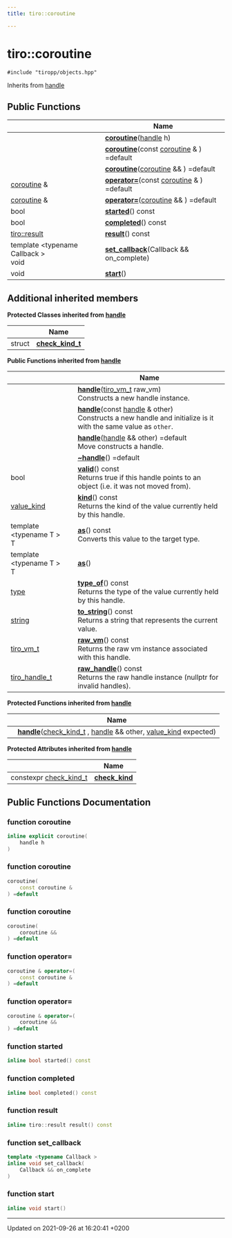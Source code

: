 ```yaml
---
title: tiro::coroutine

---
```


# tiro::coroutine






`#include "tiropp/objects.hpp"`

Inherits from [handle](/docs/api/classes/classtiro_1_1handle)

## Public Functions

|                | Name           |
| -------------- | -------------- |
| | **[coroutine](/docs/api/classes/classtiro_1_1coroutine#function-coroutine)**([handle](/docs/api/classes/classtiro&#95;1&#95;1handle) h) |
| | **[coroutine](/docs/api/classes/classtiro_1_1coroutine#function-coroutine)**(const [coroutine](/docs/api/classes/classtiro&#95;1&#95;1coroutine) & ) =default |
| | **[coroutine](/docs/api/classes/classtiro_1_1coroutine#function-coroutine)**([coroutine](/docs/api/classes/classtiro&#95;1&#95;1coroutine) && ) =default |
| [coroutine](/docs/api/classes/classtiro_1_1coroutine) & | **[operator=](/docs/api/classes/classtiro_1_1coroutine#function-operator=)**(const [coroutine](/docs/api/classes/classtiro&#95;1&#95;1coroutine) & ) =default |
| [coroutine](/docs/api/classes/classtiro_1_1coroutine) & | **[operator=](/docs/api/classes/classtiro_1_1coroutine#function-operator=)**([coroutine](/docs/api/classes/classtiro&#95;1&#95;1coroutine) && ) =default |
| bool | **[started](/docs/api/classes/classtiro_1_1coroutine#function-started)**() const |
| bool | **[completed](/docs/api/classes/classtiro_1_1coroutine#function-completed)**() const |
| [tiro::result](/docs/api/classes/classtiro_1_1result) | **[result](/docs/api/classes/classtiro_1_1coroutine#function-result)**() const |
| template <typename Callback \> <br>void | **[set_callback](/docs/api/classes/classtiro_1_1coroutine#function-set-callback)**(Callback && on_complete) |
| void | **[start](/docs/api/classes/classtiro_1_1coroutine#function-start)**() |

## Additional inherited members

**Protected Classes inherited from [handle](/docs/api/classes/classtiro_1_1handle)**

|                | Name           |
| -------------- | -------------- |
| struct | **[check_kind_t](/docs/api/classes/structtiro_1_1handle_1_1check__kind__t)**  |

**Public Functions inherited from [handle](/docs/api/classes/classtiro_1_1handle)**

|                | Name           |
| -------------- | -------------- |
| | **[handle](/docs/api/classes/classtiro_1_1handle#function-handle)**([tiro&#95;vm&#95;t](/docs/api/files/def&#95;8h#typedef-tiro-vm-t) raw_vm)<br>Constructs a new handle instance.  |
| | **[handle](/docs/api/classes/classtiro_1_1handle#function-handle)**(const [handle](/docs/api/classes/classtiro&#95;1&#95;1handle) & other)<br>Constructs a new handle and initialize is it with the same value as `other`.  |
| | **[handle](/docs/api/classes/classtiro_1_1handle#function-handle)**([handle](/docs/api/classes/classtiro&#95;1&#95;1handle) && other) =default<br>Move constructs a handle.  |
| | **[~handle](/docs/api/classes/classtiro_1_1handle#function-~handle)**() =default |
| bool | **[valid](/docs/api/classes/classtiro_1_1handle#function-valid)**() const<br>Returns true if this handle points to an object (i.e. it was not moved from).  |
| [value_kind](/docs/api/namespaces/namespacetiro#enum-value-kind) | **[kind](/docs/api/classes/classtiro_1_1handle#function-kind)**() const<br>Returns the kind of the value currently held by this handle.  |
| template <typename T \> <br>T | **[as](/docs/api/classes/classtiro_1_1handle#function-as)**() const<br>Converts this value to the target type.  |
| template <typename T \> <br>T | **[as](/docs/api/classes/classtiro_1_1handle#function-as)**() |
| [type](/docs/api/classes/classtiro_1_1type) | **[type_of](/docs/api/classes/classtiro_1_1handle#function-type-of)**() const<br>Returns the type of the value currently held by this handle.  |
| [string](/docs/api/classes/classtiro_1_1string) | **[to_string](/docs/api/classes/classtiro_1_1handle#function-to-string)**() const<br>Returns a string that represents the current value.  |
| [tiro_vm_t](/docs/api/files/def_8h#typedef-tiro-vm-t) | **[raw_vm](/docs/api/classes/classtiro_1_1handle#function-raw-vm)**() const<br>Returns the raw vm instance associated with this handle.  |
| [tiro_handle_t](/docs/api/files/def_8h#typedef-tiro-handle-t) | **[raw_handle](/docs/api/classes/classtiro_1_1handle#function-raw-handle)**() const<br>Returns the raw handle instance (nullptr for invalid handles).  |

**Protected Functions inherited from [handle](/docs/api/classes/classtiro_1_1handle)**

|                | Name           |
| -------------- | -------------- |
| | **[handle](/docs/api/classes/classtiro_1_1handle#function-handle)**([check&#95;kind&#95;t](/docs/api/classes/structtiro&#95;1&#95;1handle&#95;1&#95;1check&#95;&#95;kind&#95;&#95;t) , [handle](/docs/api/classes/classtiro&#95;1&#95;1handle) && other, [value&#95;kind](/docs/api/namespaces/namespacetiro#enum-value-kind) expected) |

**Protected Attributes inherited from [handle](/docs/api/classes/classtiro_1_1handle)**

|                | Name           |
| -------------- | -------------- |
| constexpr [check&#95;kind&#95;t](/docs/api/classes/structtiro&#95;1&#95;1handle&#95;1&#95;1check&#95;&#95;kind&#95;&#95;t) | **[check_kind](/docs/api/classes/classtiro_1_1handle#variable-check-kind)**  |


## Public Functions Documentation

### function coroutine

```cpp
inline explicit coroutine(
    handle h
)
```


### function coroutine

```cpp
coroutine(
    const coroutine & 
) =default
```


### function coroutine

```cpp
coroutine(
    coroutine && 
) =default
```


### function operator=

```cpp
coroutine & operator=(
    const coroutine & 
) =default
```


### function operator=

```cpp
coroutine & operator=(
    coroutine && 
) =default
```


### function started

```cpp
inline bool started() const
```


### function completed

```cpp
inline bool completed() const
```


### function result

```cpp
inline tiro::result result() const
```


### function set_callback

```cpp
template <typename Callback >
inline void set_callback(
    Callback && on_complete
)
```


### function start

```cpp
inline void start()
```


-------------------------------

Updated on 2021-09-26 at 16:20:41 +0200